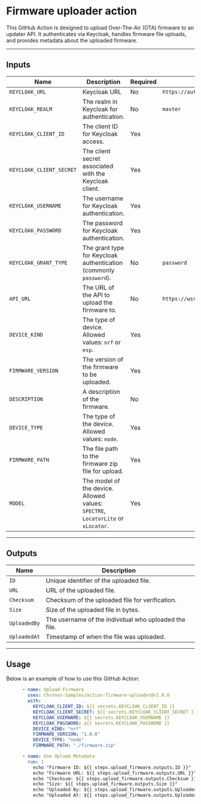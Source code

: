 # Firmware uploader action

This GitHub Action is designed to upload Over-The-Air (OTA) firmware to an updater API. 
It authenticates via Keycloak, handles firmware file uploads, and provides metadata about the uploaded firmware.

---

## Inputs

| Name                   | Description                                                                                                      | Required | Default                              |
|------------------------|------------------------------------------------------------------------------------------------------------------|----------|--------------------------------------|
| `KEYCLOAK_URL`         | Keycloak URL                                                                                                    | No       | `https://auth.chronosai.xyz`         |
| `KEYCLOAK_REALM`       | The realm in Keycloak for authentication.                                                                       | No       | `master`                             |
| `KEYCLOAK_CLIENT_ID`   | The client ID for Keycloak access.                                                                              | Yes      |                                      |
| `KEYCLOAK_CLIENT_SECRET`| The client secret associated with the Keycloak client.                                                        | Yes      |                                      |
| `KEYCLOAK_USERNAME`    | The username for Keycloak authentication.                                                                       | Yes      |                                      |
| `KEYCLOAK_PASSWORD`    | The password for Keycloak authentication.                                                                       | Yes      |                                      |
| `KEYCLOAK_GRANT_TYPE`  | The grant type for Keycloak authentication (commonly `password`).                                               | No       | `password`                           |
| `API_URL`              | The URL of the API to upload the firmware to.                                                                  | No       | `https://wss.dev.chronosai.xyz`      |
| `DEVICE_KIND`          | The type of device. Allowed values: `nrf` or `esp`.                                                             | Yes      |                                      |
| `FIRMWARE_VERSION`     | The version of the firmware to be uploaded.                                                                    | Yes      |                                      |
| `DESCRIPTION`          | A description of the firmware.                                                                                 | No       |                                      |
| `DEVICE_TYPE`          | The type of the device. Allowed values: `node`.                      | Yes      |                                      |
| `FIRMWARE_PATH`        | The file path to the firmware zip file for upload.                                                             | Yes      |                                      |
| `MODEL`              | The model of the device. Allowed values: `SPECTRE`, `LocatorLite` or `xLocator`. | Yes      |                                      |

---

## Outputs

| Name         | Description                                              |
|--------------|----------------------------------------------------------|
| `ID`         | Unique identifier of the uploaded file.                  |
| `URL`        | URL of the uploaded file.                                |
| `Checksum`   | Checksum of the uploaded file for verification.           |
| `Size`       | Size of the uploaded file in bytes.                      |
| `UploadedBy` | The username of the individual who uploaded the file.     |
| `UploadedAt` | Timestamp of when the file was uploaded.                 |

---

## Usage

Below is an example of how to use this GitHub Action:

```yaml
      - name: Upload Firmware
        uses: Chronos-Samples/action-firmware-uploader@v1.0.0
        with:
          KEYCLOAK_CLIENT_ID: ${{ secrets.KEYCLOAK_CLIENT_ID }}
          KEYCLOAK_CLIENT_SECRET: ${{ secrets.KEYCLOAK_CLIENT_SECRET }}
          KEYCLOAK_USERNAME: ${{ secrets.KEYCLOAK_USERNAME }}
          KEYCLOAK_PASSWORD: ${{ secrets.KEYCLOAK_PASSWORD }}
          DEVICE_KIND: "nrf"
          FIRMWARE_VERSION: "1.0.0"
          DEVICE_TYPE: "node"
          FIRMWARE_PATH: "./firmware.zip"

      - name: Use Upload Metadata
        run: |
          echo "Firmware ID: ${{ steps.upload_firmware.outputs.ID }}"
          echo "Firmware URL: ${{ steps.upload_firmware.outputs.URL }}"
          echo "Checksum: ${{ steps.upload_firmware.outputs.Checksum }}"
          echo "Size: ${{ steps.upload_firmware.outputs.Size }}"
          echo "Uploaded By: ${{ steps.upload_firmware.outputs.UploadedBy }}"
          echo "Uploaded At: ${{ steps.upload_firmware.outputs.UploadedAt }}"
```
